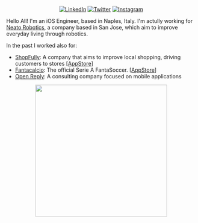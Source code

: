 <p align="center">
<a href="https://www.linkedin.com/in/idevid/">
<img src="https://img.shields.io/badge/-LinkedIn-%233781da" alt="LinkedIn"/></a> 
<a href="https://www.twitter.com/iDevid">
<img src="https://img.shields.io/badge/-Twitter-%231DA1F2" alt="Twitter" /></a> 
<a href="https://www.instagram.com/idevid">
<img src="https://img.shields.io/badge/-Instagram-%23eb13a5" alt="Instagram" /></a> 
</p>

Hello All! I'm an iOS Engineer, based in Naples, Italy. 
I'm actully working for [Neato Robotics](https://neatorobotics.com), a company based in San Jose, which aim to improve everyday living through robotics.

In the past I worked also for:
- [ShopFully](shopfully.com): A company that aims to improve local shopping, driving customers to stores [[AppStore](https://apps.apple.com/it/app/doveconviene/id446366839)]
- [Fantacalcio](https://www.fantacalcio.it): The official Serie A FantaSoccer. [[AppStore](https://apps.apple.com/it/developer/quadronica-s-r-l/id443926069)]
- [Open Reply](https://www.reply.com/open-reply/it/): A consulting company focused on mobile applications

<p align="center">
  <a href="#"><img src="https://github-readme-stats.vercel.app/api?username=idevid&show_icons=true&count_private=true&theme=dark" width="350"></a>
</p>
